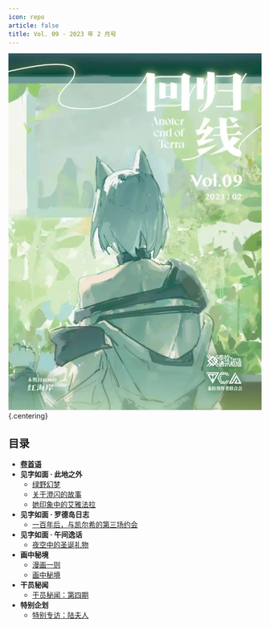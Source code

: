 ```yaml
---
icon: repo
article: false
title: Vol. 09 - 2023 年 2 月号
---
```


![](./res/cover.webp) {.centering}

## 目录

- [**卷首语**](intro.html)
- **见字如面 · 此地之外**
  - [绿野幻梦](article1.html)
  - [关于澄闪的故事](article2.html)
  - [她印象中的艾雅法拉](article3.html)
- **见字如面 · 罗德岛日志**
  - [一百年后，与凯尔希的第三场约会](article5.html)
- **见字如面 · 午间逸话**
  - [夜空中的圣诞礼物](article4.html)
- **画中秘境**
  - [漫画一则](comic1.html)
  - [画中秘境](paintings.html)
- **干员秘闻**
  - [干员秘闻：第四期](ope_sec.html)
- **特别企划**
  - [特别专访：陆夫人](interview.html)

<Ads />